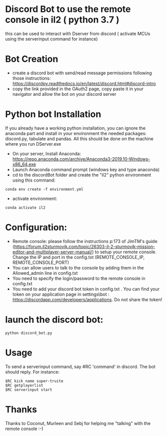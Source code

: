 # Discord Bot to use the remote console in il2 ( python 3.7 )
this can be used to interact with Dserver from discord ( activate MCUs using
the serverinput command for instance)

# Bot Creation
* create a discord bot with send/read message permissions following those instructions: 
https://discordpy.readthedocs.io/en/latest/discord.html#discord-intro
* copy the link provided in the OAuth2 page, copy paste it in your navigator and allow the bot on your discord server

# Python bot Installation

If you already have a working python installation, you can ignore 
the anaconda part and install in your environment the needed packages: discord.py, tabulate and pandas.
All this should be done on the machine where you run DServer.exe

* On your server, Install Anaconda: https://repo.anaconda.com/archive/Anaconda3-2019.10-Windows-x86_64.exe
* Launch Anaconda command prompt (windows key and type anaconda)
* cd to the discordBot folder and create the "il2" python  environment using this command:
```
conda env create -f environment.yml
```
* activate environment:
```
conda activate il2
```

# Configuration:
* Remote console: please follow the instructions p:173 of JimTM's guide (https://forum.il2sturmovik.com/topic/26303-il-2-sturmovik-mission-editor-and-multiplayer-server-manual/)
to setup your remote console. 
Change the IP and port in the config.txt (REMOTE_CONSOLE_IP, REMOTE_CONSOLE_PORT)
* You can allow users to talk to the console by adding them in the Allowed_admin line in config.txt
* You need to specify the login/password to the remote console in config.txt
* You need to add your discord bot token in config.txt . You can find your token on 
your application page in settings\bot : https://discordapp.com/developers/applications.
Do not share the token!

# launch the discord bot:
```
python discord_bot.py 
```

# Usage
To send a serverinput command, say #RC 'command' in discord.
The bot should reply. For instance:
```
$RC kick name super-truite
$RC getplayerlist
$RC serverinput start
```

# Thanks
Thanks to Coconut, Murleen and Sebj for helping me "talking" with the remote console :-)


 
